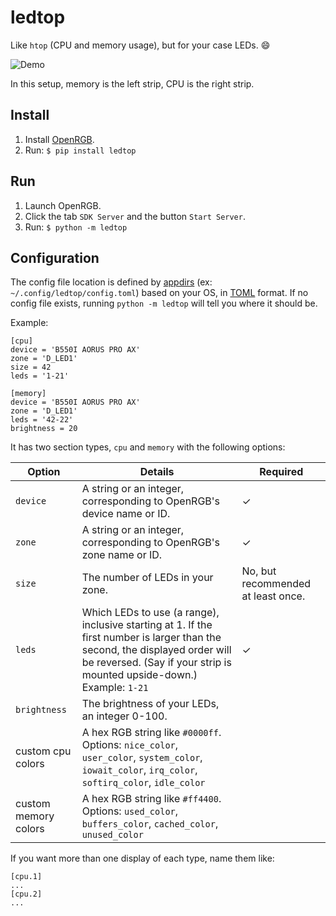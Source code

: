 # ledtop

Like `htop` (CPU and memory usage), but for your case LEDs. 😄

![Demo](demo.gif)

In this setup, memory is the left strip, CPU is the right strip.

## Install

1. Install [OpenRGB](https://openrgb.org/).
2. Run: `$ pip install ledtop`


## Run
1. Launch OpenRGB.
2. Click the tab `SDK Server` and the button `Start Server`.
3. Run: `$ python -m ledtop`

## Configuration

The config file location is defined by [appdirs](https://pypi.org/project/appdirs/) (ex: `~/.config/ledtop/config.toml`) based on your OS, in [TOML](https://toml.io/en/) format.  If no config file exists, running `python -m ledtop` will tell you where it should be.

Example: 
```
[cpu]
device = 'B550I AORUS PRO AX'
zone = 'D_LED1'
size = 42
leds = '1-21'

[memory]
device = 'B550I AORUS PRO AX'
zone = 'D_LED1'
leds = '42-22'
brightness = 20
```

It has two section types, `cpu` and `memory` with the following options:

| Option | Details | Required |
|--------|---------|----------|
|`device`|A string or an integer, corresponding to OpenRGB's device name or ID.|✓|
|`zone`  |A string or an integer, corresponding to OpenRGB's zone name or ID.|✓|
|`size`  |The number of LEDs in your zone.|No, but recommended at least once.|
|`leds`  |Which LEDs to use (a range), inclusive starting at 1.  If the first number is larger than the second, the displayed order will be reversed.  (Say if your strip is mounted upside-down.)  Example: `1-21`|✓|
|`brightness`  |The brightness of your LEDs, an integer 0-100.||
|custom cpu colors|A hex RGB string like `#0000ff`. Options: `nice_color`, `user_color`, `system_color`, `iowait_color`, `irq_color`, `softirq_color`, `idle_color` |
|custom memory colors|A hex RGB string like `#ff4400`. Options: `used_color`, `buffers_color`, `cached_color`, `unused_color` |

If you want more than one display of each type, name them like:
```
[cpu.1]
...
[cpu.2]
...
```


